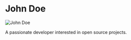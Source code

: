 # John Doe

![John Doe](https://example.com/john_doe.jpg)

A passionate developer interested in open source projects.


